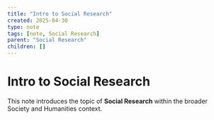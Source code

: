 ```yaml
---
title: "Intro to Social Research"
created: 2025-04-30
type: note
tags: [note, Social Research]
parent: "Social Research"
children: []
---
```


# Intro to Social Research

This note introduces the topic of **Social Research** within the broader Society and Humanities context.
